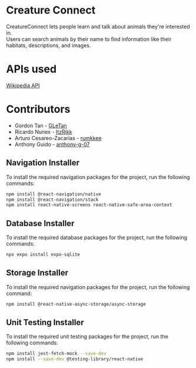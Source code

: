 # Creature Connect

CreatureConnect lets people learn and talk about animals they're interested in.  
Users can search animals by their name to find information like their habitats, descriptions, and images.



# APIs used

[Wikipedia API](https://en.wikipedia.org/w/api.php)

# Contributors
* Gordon Tan - [GLeTan](https://github.com/GLeTan)
* Ricardo Nunex - [ItzRikk](https://github.com/ItzRikk)
* Arturo Cesareo-Zacarias - [rumkkee](https://github.com/rumkkee)
* Anthony Guido - [anthony-g-07](https://github.com/anthony-g-07)


## Navigation Installer

To install the required navigation packages for the project, run the following commands:

```bash
npm install @react-navigation/native
npm install @react-navigation/stack
npm install react-native-screens react-native-safe-area-context
```

## Database Installer

To install the required database packages for the project, run the following commands:

```bash
npx expo install expo-sqlite
```

## Storage Installer

To install the required navigation packages for the project, run the following command:

```bash
npm install @react-native-async-storage/async-storage
```

## Unit Testing Installer

To install the required unit testing packages for the project, run the following commands:

```bash
npm install jest-fetch-mock --save-dev
npm install --save-dev @testing-library/react-native
```

